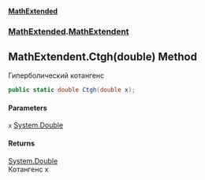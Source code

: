 #### [MathExtended](index.md 'index')
### [MathExtended](MathExtended.md 'MathExtended').[MathExtendent](MathExtended_MathExtendent.md 'MathExtended.MathExtendent')
## MathExtendent.Ctgh(double) Method
Гиперболический котангенс  
```csharp
public static double Ctgh(double x);
```
#### Parameters
<a name='MathExtended_MathExtendent_Ctgh(double)_x'></a>
`x` [System.Double](https://docs.microsoft.com/en-us/dotnet/api/System.Double 'System.Double')  
  
#### Returns
[System.Double](https://docs.microsoft.com/en-us/dotnet/api/System.Double 'System.Double')  
Котангенс x

